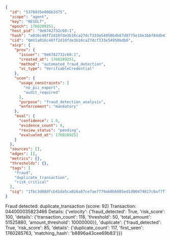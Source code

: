 ```json
{
  "id": "5376935e866b2d75",
  "scope": "agent",
  "key": "RESULT",
  "epoch": 1760289251,
  "host_pid": "9e6742732c60:1",
  "hash": "a016c48ff2d10fde3b16ca27dcf333e54950bdb67d8775e16e3bbf84db43c83f",
  "cid": "QmV1a016c48ff2d10fde3b16ca27dcf333e54950bdb6",
  "aicp": {
    "prov": {
      "issuer": "9e6742732c60:1",
      "created_at": 1760289251,
      "method": "automated_fraud_detection",
      "vc_type": "VerifiableCredential"
    },
    "ucon": {
      "usage_constraints": [
        "no_pii_export",
        "audit_required"
      ],
      "purpose": "fraud_detection_analysis",
      "enforcement": "mandatory"
    },
    "eval": {
      "confidence": 1.0,
      "evidence_count": 0,
      "review_status": "pending",
      "evaluated_at": 1760289251
    }
  },
  "sources": [],
  "edges": [],
  "metrics": {},
  "thresholds": {},
  "tags": [
    "fraud",
    "duplicate_transaction",
    "risk_critical"
  ],
  "sig": "1fbc3d08dfcb41da5ca016a87ce7ae7779ab0b6005ed1d00474817c0af7f7f46"
}
```

Fraud detected: duplicate_transaction (score: 92)
Transaction: 044000035823466
Details: {'velocity': {'fraud_detected': True, 'risk_score': 100, 'details': {'transaction_count': 118, 'threshold': 50, 'total_amount': 51525880, 'amount_threshold': 10000000}}, 'duplicate': {'fraud_detected': True, 'risk_score': 85, 'details': {'duplicate_count': 117, 'first_seen': 1760285763, 'matching_hash': 'b8896a43cee69b83'}}}
